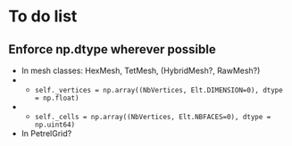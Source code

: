 # To do list

## Enforce np.dtype wherever possible
 
 * In mesh classes: HexMesh, TetMesh, (HybridMesh?, RawMesh?)
 * * `self._vertices = np.array((NbVertices, Elt.DIMENSION=0), dtype = np.float)`
 * * `self._cells = np.array((NbVertices, Elt.NBFACES=0), dtype = np.uint64)`
 * In PetrelGrid?